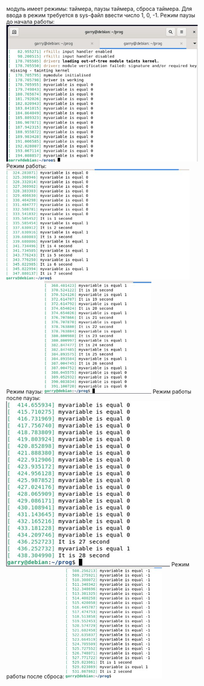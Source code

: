 модуль имеет режимы: таймера, паузы таймера, сброса таймера. Для ввода в режим требуется в sys-файл ввести число 1, 0, -1.
Режим паузы до начала работы:
![alt text](https://github.com/FreakingCalibrator/LaboratoryWork/blob/main/LR/LR%20timer/timerNotStarted.png)
Режим работы: 
![alt text](https://github.com/FreakingCalibrator/LaboratoryWork/blob/main/LR/LR%20timer/timerStarted.png)
Режим паузы: 
![alt text](https://github.com/FreakingCalibrator/LaboratoryWork/blob/main/LR/LR%20timer/timerStoppedNotErased.png)
Режим работы после паузы:
![alt text](https://github.com/FreakingCalibrator/LaboratoryWork/blob/main/LR/LR%20timer/timerGoingNotErased.png)
Режим работы после сброса: 
![alt text](https://github.com/FreakingCalibrator/LaboratoryWork/blob/main/LR/LR%20timer/timerClraredGoing.png)
